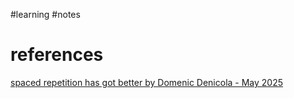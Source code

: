 #learning #notes 


# references
[spaced repetition has got better by Domenic Denicola - May 2025](https://domenic.me/fsrs/)
